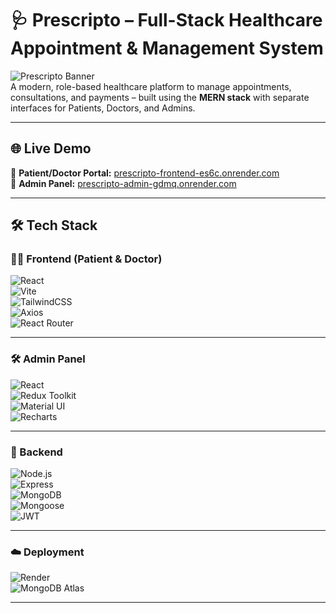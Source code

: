 # 🩺 Prescripto – Full-Stack Healthcare Appointment & Management System

![Prescripto Banner](https://img.shields.io/badge/Built%20With-MERN-blueviolet?style=for-the-badge)  
A modern, role-based healthcare platform to manage appointments, consultations, and payments – built using the **MERN stack** with separate interfaces for Patients, Doctors, and Admins.

---

## 🌐 Live Demo

🔗 **Patient/Doctor Portal:** [prescripto-frontend-es6c.onrender.com](https://prescripto-frontend-es6c.onrender.com)  
🔗 **Admin Panel:** [prescripto-admin-gdmq.onrender.com](https://prescripto-admin-gdmq.onrender.com)

---

## 🛠️ Tech Stack

### 🧑‍💻 Frontend (Patient & Doctor)

![React](https://img.shields.io/badge/-React-61DAFB?style=for-the-badge&logo=react)  
![Vite](https://img.shields.io/badge/-Vite-646CFF?style=for-the-badge&logo=vite&logoColor=white)  
![TailwindCSS](https://img.shields.io/badge/-TailwindCSS-38B2AC?style=for-the-badge&logo=tailwind-css&logoColor=white)  
![Axios](https://img.shields.io/badge/-Axios-5A29E4?style=for-the-badge&logo=axios&logoColor=white)  
![React Router](https://img.shields.io/badge/-React%20Router-CA4245?style=for-the-badge&logo=react-router&logoColor=white)

---

### 🛠️ Admin Panel

![React](https://img.shields.io/badge/-React-61DAFB?style=for-the-badge&logo=react)  
![Redux Toolkit](https://img.shields.io/badge/-Redux%20Toolkit-764ABC?style=for-the-badge&logo=redux&logoColor=white)  
![Material UI](https://img.shields.io/badge/-MUI-007FFF?style=for-the-badge&logo=mui&logoColor=white)  
![Recharts](https://img.shields.io/badge/-Recharts-FF4444?style=for-the-badge&logo=recharts&logoColor=white)

---

### 🧠 Backend

![Node.js](https://img.shields.io/badge/-Node.js-339933?style=for-the-badge&logo=node.js&logoColor=white)  
![Express](https://img.shields.io/badge/-Express.js-000000?style=for-the-badge&logo=express&logoColor=white)  
![MongoDB](https://img.shields.io/badge/-MongoDB-47A248?style=for-the-badge&logo=mongodb&logoColor=white)  
![Mongoose](https://img.shields.io/badge/-Mongoose-800000?style=for-the-badge)  
![JWT](https://img.shields.io/badge/-JWT-black?style=for-the-badge&logo=jsonwebtokens&logoColor=white)

---

### ☁️ Deployment

![Render](https://img.shields.io/badge/-Render-46E3B7?style=for-the-badge&logo=render&logoColor=black)  
![MongoDB Atlas](https://img.shields.io/badge/-MongoDB%20Atlas-4DB33D?style=for-the-badge&logo=mongodb&logoColor=white)


---






